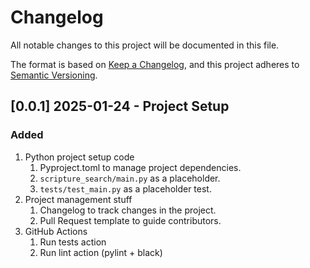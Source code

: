 # Changelog

All notable changes to this project will be documented in this file.

The format is based on [Keep a Changelog](https://keepachangelog.com/en/1.1.0/),
and this project adheres to [Semantic Versioning](https://semver.org/spec/v2.0.0.html).

## [0.0.1] 2025-01-24 - Project Setup

### Added

1. Python project setup code
    1. Pyproject.toml to manage project dependencies.
    2. `scripture_search/main.py` as a placeholder.
    3. `tests/test_main.py` as a placeholder test.
2. Project management stuff
    1. Changelog to track changes in the project.
    2. Pull Request template to guide contributors.
3. GitHub Actions
    1. Run tests action
    2. Run lint action (pylint + black)
